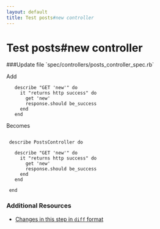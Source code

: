 ```yaml
---
layout: default
title: Test posts#new controller
---
```


<h1 id="main">Test posts#new controller</h1>
###Update file `spec/controllers/posts_controller_spec.rb`

Add
```
   describe "GET 'new'" do
     it "returns http success" do
       get 'new'
       response.should be_success
     end
   end
```


Becomes
```
 
 describe PostsController do
 
   describe "GET 'new'" do
     it "returns http success" do
       get 'new'
       response.should be_success
     end
   end
 
 end

```



### Additional Resources

* [Changes in this step in `diff` format](https://github.com/software-academy/rails_getting_started_bdd/commit/f146d830559f018de9f0ba25843c82a551a01913)

